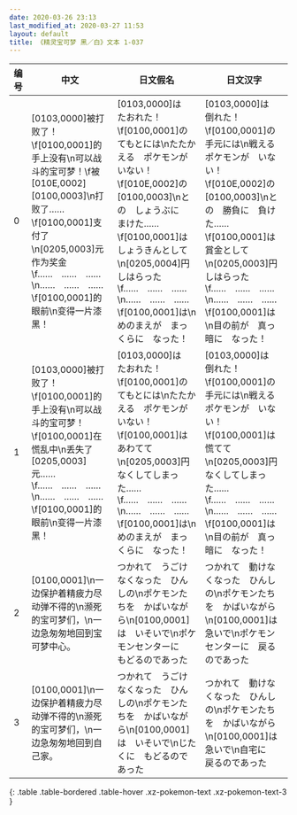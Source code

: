 ```yaml
---
date: 2020-03-26 23:13
last_modified_at: 2020-03-27 11:53
layout: default
title: 《精灵宝可梦 黑／白》文本 1-037
---
```

| 编号 | 中文 | 日文假名 | 日文汉字 |
| ---- | ---- | ---- | --- |
| 0 | [0103,0000]被打败了！\f[0100,0001]的手上没有\n可以战斗的宝可梦！\f被[010E,0002][0100,0003]\n打败了……\f[0100,0001]支付了\n[0205,0003]元作为奖金\f……　……　……\n……　……　……\f[0100,0001]的眼前\n变得一片漆黑！ | [0103,0000]は　たおれた！\f[0100,0001]の　てもとには\nたたかえる　ポケモンが　いない！\f[010E,0002]の　[0100,0003]\nとの　しょうぶに　まけた……\f[0100,0001]は　しょうきんとして\n[0205,0004]円　しはらった\f……　……　……\n……　……　……\f[0100,0001]は\nめのまえが　まっくらに　なった！ | [0103,0000]は　倒れた！\f[0100,0001]の　手元には\n戦える　ポケモンが　いない！\f[010E,0002]の　[0100,0003]\nとの　勝負に　負けた……\f[0100,0001]は　賞金として\n[0205,0003]円　しはらった\f……　……　……\n……　……　……\f[0100,0001]は\n目の前が　真っ暗に　なった！ |
| 1 | [0103,0000]被打败了！\f[0100,0001]的手上没有\n可以战斗的宝可梦！\f[0100,0001]在慌乱中\n丢失了[0205,0003]元……\f……　……　……\n……　……　……\f[0100,0001]的眼前\n变得一片漆黑！ | [0103,0000]は　たおれた！\f[0100,0001]の　てもとには\nたたかえる　ポケモンが　いない！\f[0100,0001]は　あわてて\n[0205,0003]円　なくしてしまった……\f……　……　……\n……　……　……\f[0100,0001]は\nめのまえが　まっくらに　なった！ | [0103,0000]は　倒れた！\f[0100,0001]の　手元には\n戦える　ポケモンが　いない！\f[0100,0001]は　慌てて\n[0205,0003]円　なくしてしまった……\f……　……　……\n……　……　……\f[0100,0001]は\n目の前が　真っ暗に　なった！ |
| 2 | [0100,0001]\n一边保护着精疲力尽动弹不得的\n濒死的宝可梦们，\n一边急匆匆地回到宝可梦中心。 | つかれて　うごけなくなった　ひんしの\nポケモンたちを　かばいながら\n[0100,0001]は　いそいで\nポケモンセンターに　もどるのであった | つかれて　動けなくなった　ひんしの\nポケモンたちを　かばいながら\n[0100,0001]は　急いで\nポケモンセンターに　戻るのであった |
| 3 | [0100,0001]\n一边保护着精疲力尽动弹不得的\n濒死的宝可梦们，\n一边急匆匆地回到自己家。 | つかれて　うごけなくなった　ひんしの\nポケモンたちを　かばいながら\n[0100,0001]は　いそいで\nじたくに　もどるのであった | つかれて　動けなくなった　ひんしの\nポケモンたちを　かばいながら\n[0100,0001]は　急いで\n自宅に　戻るのであった |
{: .table .table-bordered .table-hover .xz-pokemon-text .xz-pokemon-text-3 }